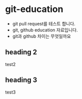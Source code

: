 # git-education
- git pull request를 테스트 합니다.
- git, github education 자료입니다.
- git과 github 차이는 무엇일까요

## heading 2
test2

## heading 3
test3
